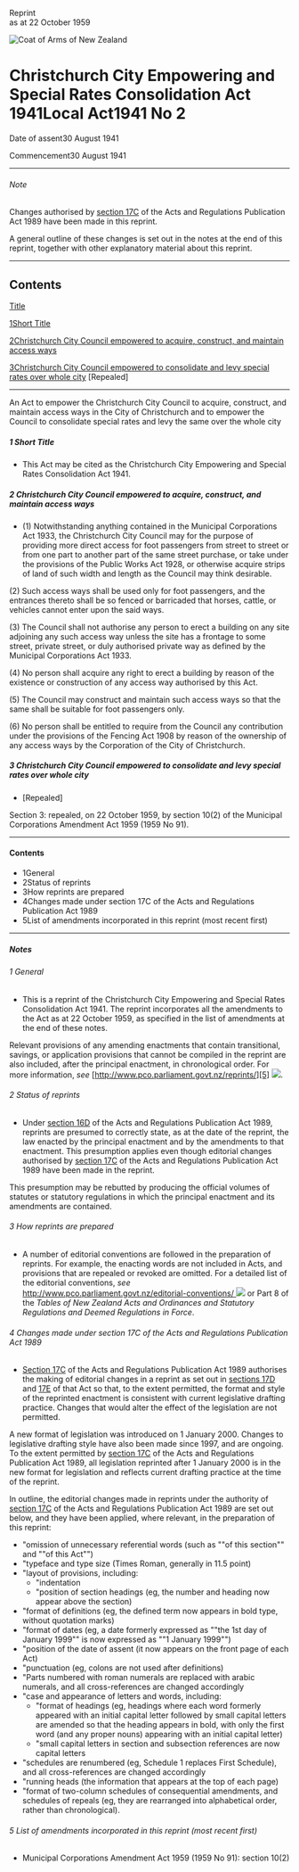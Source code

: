 Reprint  
as at 22 October 1959

![Coat of Arms of New Zealand](/images/leg-crest.jpg)

# Christchurch City Empowering and Special Rates Consolidation Act 1941Local Act1941 No 2

Date of assent30 August 1941

Commencement30 August 1941

---

###### Note

Changes authorised by [section 17C][0] of the Acts and Regulations Publication Act 1989 have been made in this reprint.

A general outline of these changes is set out in the notes at the end of this reprint, together with other explanatory material about this reprint.

---

## Contents

[Title][1]

[1][2][][2][Short Title][2]

[2][3][][3][Christchurch City Council empowered to acquire, construct, and maintain access ways][3]

[3][4][][4][Christchurch City Council empowered to consolidate and levy special rates over whole city][4] \[Repealed\]

---

An Act to empower the Christchurch City Council to acquire, construct, and maintain access ways in the City of Christchurch and to empower the Council to consolidate special rates and levy the same over the whole city

##### 1 Short Title

* This Act may be cited as the Christchurch City Empowering and Special Rates Consolidation Act 1941\.

##### 2 Christchurch City Council empowered to acquire, construct, and maintain access ways

* (1) Notwithstanding anything contained in the Municipal Corporations Act 1933, the Christchurch City Council may for the purpose of providing more direct access for foot passengers from street to street or from one part to another part of the same street purchase, or take under the provisions of the Public Works Act 1928, or otherwise acquire strips of land of such width and length as the Council may think desirable.

(2) Such access ways shall be used only for foot passengers, and the entrances thereto shall be so fenced or barricaded that horses, cattle, or vehicles cannot enter upon the said ways.

(3) The Council shall not authorise any person to erect a building on any site adjoining any such access way unless the site has a frontage to some street, private street, or duly authorised private way as defined by the Municipal Corporations Act 1933\.

(4) No person shall acquire any right to erect a building by reason of the existence or construction of any access way authorised by this Act.

(5) The Council may construct and maintain such access ways so that the same shall be suitable for foot passengers only.

(6) No person shall be entitled to require from the Council any contribution under the provisions of the Fencing Act 1908 by reason of the ownership of any access ways by the Corporation of the City of Christchurch.

##### 3 Christchurch City Council empowered to consolidate and levy special rates over whole city

* \[Repealed\]

Section 3: repealed, on 22 October 1959, by section 10(2) of the Municipal Corporations Amendment Act 1959 (1959 No 91).

---

#### Contents

* 1General
* 2Status of reprints
* 3How reprints are prepared
* 4Changes made under section 17C of the Acts and Regulations Publication Act 1989
* 5List of amendments incorporated in this reprint (most recent first)

---

##### Notes

###### 1 General

* This is a reprint of the Christchurch City Empowering and Special Rates Consolidation Act 1941\. The reprint incorporates all the amendments to the Act as at 22 October 1959, as specified in the list of amendments at the end of these notes.

Relevant provisions of any amending enactments that contain transitional, savings, or application provisions that cannot be compiled in the reprint are also included, after the principal enactment, in chronological order. For more information, _see_ [http://www.pco.parliament.govt.nz/reprints/][5] ![](/images/external_link.gif).

###### 2 Status of reprints

* Under [section 16D][6] of the Acts and Regulations Publication Act 1989, reprints are presumed to correctly state, as at the date of the reprint, the law enacted by the principal enactment and by the amendments to that enactment. This presumption applies even though editorial changes authorised by [section 17C][0] of the Acts and Regulations Publication Act 1989 have been made in the reprint.

This presumption may be rebutted by producing the official volumes of statutes or statutory regulations in which the principal enactment and its amendments are contained.

###### 3 How reprints are prepared

* A number of editorial conventions are followed in the preparation of reprints. For example, the enacting words are not included in Acts, and provisions that are repealed or revoked are omitted. For a detailed list of the editorial conventions, _see_ [http://www.pco.parliament.govt.nz/editorial-conventions/ ][7] ![](/images/external_link.gif) or Part 8 of the _Tables of New Zealand Acts and Ordinances and Statutory Regulations and Deemed Regulations in Force_.

###### 4 Changes made under section 17C of the Acts and Regulations Publication Act 1989

* [Section 17C][0] of the Acts and Regulations Publication Act 1989 authorises the making of editorial changes in a reprint as set out in [sections 17D][8] and [17E][9] of that Act so that, to the extent permitted, the format and style of the reprinted enactment is consistent with current legislative drafting practice. Changes that would alter the effect of the legislation are not permitted.

A new format of legislation was introduced on 1 January 2000\. Changes to legislative drafting style have also been made since 1997, and are ongoing. To the extent permitted by [section 17C][0] of the Acts and Regulations Publication Act 1989, all legislation reprinted after 1 January 2000 is in the new format for legislation and reflects current drafting practice at the time of the reprint.

In outline, the editorial changes made in reprints under the authority of [section 17C][0] of the Acts and Regulations Publication Act 1989 are set out below, and they have been applied, where relevant, in the preparation of this reprint:
  * "omission of unnecessary referential words (such as ""of this section"" and ""of this Act"")
  * "typeface and type size (Times Roman, generally in 11.5 point)
  * "layout of provisions, including:
    * "indentation
    * "position of section headings (eg, the number and heading now appear above the section)
  * "format of definitions (eg, the defined term now appears in bold type, without quotation marks)
  * "format of dates (eg, a date formerly expressed as ""the 1st day of January 1999"" is now expressed as ""1 January 1999"")
  * "position of the date of assent (it now appears on the front page of each Act)
  * "punctuation (eg, colons are not used after definitions)
  * "Parts numbered with roman numerals are replaced with arabic numerals, and all cross-references are changed accordingly
  * "case and appearance of letters and words, including:
    * "format of headings (eg, headings where each word formerly appeared with an initial capital letter followed by small capital letters are amended so that the heading appears in bold, with only the first word (and any proper nouns) appearing with an initial capital letter)
    * "small capital letters in section and subsection references are now capital letters
  * "schedules are renumbered (eg, Schedule 1 replaces First Schedule), and all cross-references are changed accordingly
  * "running heads (the information that appears at the top of each page)
  * "format of two-column schedules of consequential amendments, and schedules of repeals (eg, they are rearranged into alphabetical order, rather than chronological).

###### 5 List of amendments incorporated in this reprint (most recent first)

* Municipal Corporations Amendment Act 1959 (1959 No 91): section 10(2)

[0]: http://www.legislation.govt.nz/act/local/1941/0002/latest/link.aspx?id=DLM195466#DLM195466
[1]: http://www.legislation.govt.nz/act/local/1941/0002/latest/whole.html#DLM51412
[2]: http://www.legislation.govt.nz/act/local/1941/0002/latest/whole.html#DLM51414
[3]: http://www.legislation.govt.nz/act/local/1941/0002/latest/whole.html#DLM51415
[4]: http://www.legislation.govt.nz/act/local/1941/0002/latest/whole.html#DLM51419
[5]: http://www.pco.parliament.govt.nz/reprints/
[6]: http://www.legislation.govt.nz/act/local/1941/0002/latest/link.aspx?id=DLM195439#DLM195439
[7]: http://www.pco.parliament.govt.nz/editorial-conventions/
[8]: http://www.legislation.govt.nz/act/local/1941/0002/latest/link.aspx?id=DLM195468#DLM195468
[9]: http://www.legislation.govt.nz/act/local/1941/0002/latest/link.aspx?id=DLM195470#DLM195470